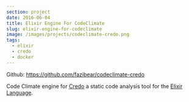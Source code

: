 ```yaml
---
section: project
date: 2016-06-04
title: Elixir Engine For CodeClimate
slug: elixir-engine-for-codeclimate
image: /images/projects/codeclimate-credo.png
tags:
  - elixir
  - credo
  - docker
---
```


Github: https://github.com/fazibear/codeclimate-credo

Code Climate engine for [Credo](https://github.com/rrrene/credo) a static code analysis tool for the [Elixir Language](http://elixir-lang.org/).
